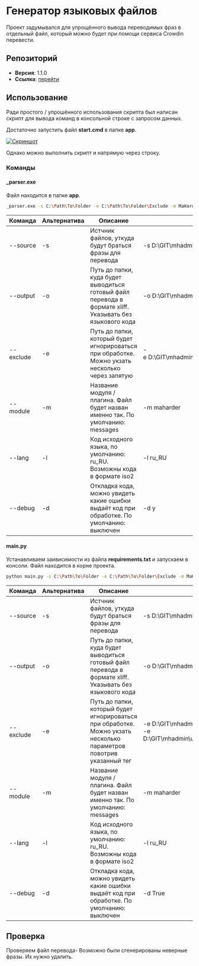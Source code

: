 # Генератор языковых файлов

Проект задумывался для упрощённого вывода переводимых фраз в отдельный файл, который можно будет при помощи сервиса Crowdin перевести.

## Репозиторий

- **Версия**: 1.1.0
- **Ссылка**: [<i class="fa-thin fa-paperclip"></i> перейти](https://github.com/DevCraftClub/translation_generator)

## Использование

Ради простого / упрошённого использования скрипта был написан скрипт для вывода команд в консольной строке с запросом данных.

Достаточно запустить файл **start.cmd** в папке **app**.

[![Скриншот](https://i120.fastpic.org/thumb/2022/0924/41/57b6f862dc5a10f5eeb6b60ae4170e41.jpeg)](https://fastpic.org/view/120/2022/0924/57b6f862dc5a10f5eeb6b60ae4170e41.png.html)

Однако можно выполнить скрипт и напрямую через строку.

### Команды

#### _parser.exe

Файл находится в папке **app**.

```bash
_parser.exe -s C:\Path\To\Folder -e C:\Path\To\Folder\Exclude -m MaHarder -l ru_RU -o C:\Path\To\Output -d y
```


| Команда | Альтернатива | Описание                                                                                                                                                                           | Пример                                                                                                   |
| -------------- | ------------------------ | ------------------------------------------------------------------------------------------------------------------------------------------------------------------------------------------ | -------------------------------------------------------------------------------------------------------------- |
| --source       | -s                       | Истчник файлов, уткуда будут браться фразы для перевода                                                                                     | -s D:\GIT\mhadmin\upload                                                                                      |
| --output       | -o                       | Путь до папки, куда будет выводиться готовый файл перевода в формате xliff. Указывать без языкового кода | -o D:\GIT\mhadmin\upload\engine\inc\maharder\\_locales                                                        |
| --exclude      | -e                       | Путь до папки, который будет игнорироваться при обработке. Можно укзать несколько через запятую           | -e D:\GIT\mhadmin\upload\engine\inc\maharder\\_locales,D:\GIT\mhadmin\upload\engine\inc\maharder\admin\assets |
| --module       | -m                       | Название модуля / плагина. Файл будет назван именно так. По умолчанию: messages                                                    | -m maharder                                                                                                    |
| --lang         | -l                       | Код исходного языка, по умолчанию: ru_RU. Возможны кода в формате iso2                                                                     | -l ru_RU                                                                                                       |
| --debug        | -d                       | Откладка кода, можно увидеть какие ошибки выдаёт код при обработке. По умолчанию: выключен                      | -d y                                                                                                           |

#### main.py

Устанавливаем заивисимости из файла **requirements.txt** и запускаем в консоли. Файл находится в корне проекта.

```bash
python main.py -s C:\Path\To\Folder -e C:\Path\To\Folder\Exclude -m MaHarder -l ru_RU -o C:\Path\To\Output -d True
```


| Команда | Альтернатива | Описание                                                                                                                                                                                                       | Пример                                                                                                      |
| -------------- | ------------------------ | ---------------------------------------------------------------------------------------------------------------------------------------------------------------------------------------------------------------------- | ----------------------------------------------------------------------------------------------------------------- |
| --source       | -s                       | Истчник файлов, уткуда будут браться фразы для перевода                                                                                                                 | -s D:\GIT\mhadmin\upload                                                                                         |
| --output       | -o                       | Путь до папки, куда будет выводиться готовый файл перевода в формате xliff. Указывать без языкового кода                             | -o D:\GIT\mhadmin\upload\engine\inc\maharder\\_locales                                                           |
| --exclude      | -e                       | Путь до папки, который будет игнорироваться при обработке. Можно укзать несколько параметров повотрив указанный тег | -e D:\GIT\mhadmin\upload\engine\inc\maharder\\_locales -e D:\GIT\mhadmin\upload\engine\inc\maharder\admin\assets |
| --module       | -m                       | Название модуля / плагина. Файл будет назван именно так. По умолчанию: messages                                                                                | -m maharder                                                                                                       |
| --lang         | -l                       | Код исходного языка, по умолчанию: ru_RU. Возможны кода в формате iso2                                                                                                 | -l ru_RU                                                                                                          |
| --debug        | -d                       | Откладка кода, можно увидеть какие ошибки выдаёт код при обработке. По умолчанию: выключен                                                  | -d True                                                                                                           |


## Проверка

Проверяем файл перевода- Возможно были сгенерированы неверные фразы. Их нужно удалить.
